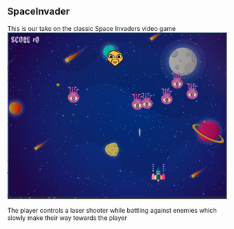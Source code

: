 ## SpaceInvader
This is our take on the classic Space Invaders video game
<img src="/assets/screengrab.png" alt="screenshot" width="500"/> <br>

The player controls a laser shooter while battling against enemies which slowly make their way towards the player